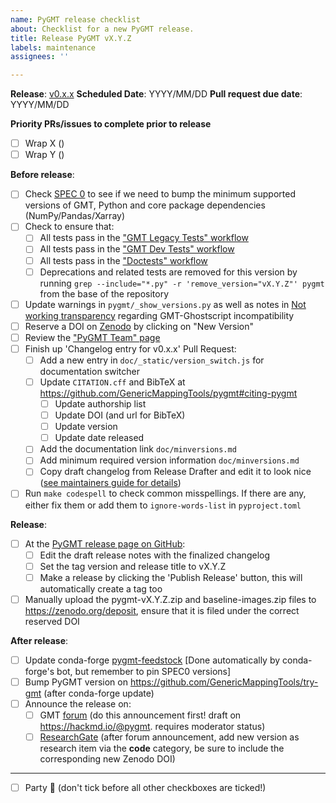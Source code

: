 ```yaml
---
name: PyGMT release checklist
about: Checklist for a new PyGMT release.
title: Release PyGMT vX.Y.Z
labels: maintenance
assignees: ''

---
```


**Release**: [v0.x.x](https://github.com/GenericMappingTools/pygmt/milestones/?)
**Scheduled Date**: YYYY/MM/DD
**Pull request due date**: YYYY/MM/DD

**Priority PRs/issues to complete prior to release**
- [ ] Wrap X ()
- [ ] Wrap Y ()

**Before release**:
- [ ] Check [SPEC 0](https://scientific-python.org/specs/spec-0000/) to see if we need to bump the minimum supported versions of GMT, Python and core package dependencies (NumPy/Pandas/Xarray)
- [ ] Check to ensure that:
  - [ ] All tests pass in the ["GMT Legacy Tests" workflow](https://github.com/GenericMappingTools/pygmt/actions/workflows/ci_tests_legacy.yaml)
  - [ ] All tests pass in the ["GMT Dev Tests" workflow](https://github.com/GenericMappingTools/pygmt/actions/workflows/ci_tests_dev.yaml)
  - [ ] All tests pass in the ["Doctests" workflow](https://github.com/GenericMappingTools/pygmt/actions/workflows/ci_doctests.yaml)
  - [ ] Deprecations and related tests are removed for this version by running `grep --include="*.py" -r 'remove_version="vX.Y.Z"' pygmt` from the base of the repository
- [ ] Update warnings in `pygmt/_show_versions.py` as well as notes in
      [Not working transparency](https://www.pygmt.org/dev/install.html#not-working-transparency)
      regarding GMT-Ghostscript incompatibility
- [ ] Reserve a DOI on [Zenodo](https://zenodo.org) by clicking on "New Version"
- [ ] Review the ["PyGMT Team" page](https://www.pygmt.org/dev/team.html)
- [ ] Finish up 'Changelog entry for v0.x.x' Pull Request:
  - [ ] Add a new entry in `doc/_static/version_switch.js` for documentation switcher
  - [ ] Update `CITATION.cff` and BibTeX at https://github.com/GenericMappingTools/pygmt#citing-pygmt
    - [ ] Update authorship list
    - [ ] Update DOI (and url for BibTeX)
    - [ ] Update version
    - [ ] Update date released
  - [ ] Add the documentation link `doc/minversions.md`
  - [ ] Add minimum required version information `doc/minversions.md`
  - [ ] Copy draft changelog from Release Drafter and edit it to look nice ([see maintainers guide for details](https://www.pygmt.org/dev/maintenance.html#updating-the-changelog))
- [ ] Run `make codespell` to check common misspellings. If there are any, either fix them or add them to `ignore-words-list` in `pyproject.toml`

**Release**:
- [ ] At the [PyGMT release page on GitHub](https://github.com/GenericMappingTools/pygmt/releases):
  - [ ] Edit the draft release notes with the finalized changelog
  - [ ] Set the tag version and release title to vX.Y.Z
  - [ ] Make a release by clicking the 'Publish Release' button, this will automatically create a tag too
- [ ] Manually upload the pygmt-vX.Y.Z.zip and baseline-images.zip files to https://zenodo.org/deposit, ensure that it is filed under the correct reserved DOI

**After release**:
- [ ] Update conda-forge [pygmt-feedstock](https://github.com/conda-forge/pygmt-feedstock) [Done automatically by conda-forge's bot, but remember to pin SPEC0 versions]
- [ ] Bump PyGMT version on https://github.com/GenericMappingTools/try-gmt (after conda-forge update)
- [ ] Announce the release on:
  - [ ] GMT [forum](https://forum.generic-mapping-tools.org/c/news/) (do this announcement first! draft on https://hackmd.io/@pygmt. requires moderator status)
  - [ ] [ResearchGate](https://www.researchgate.net) (after forum announcement, add new version as research item via the **code** category, be sure to include the corresponding new Zenodo DOI)
---

- [ ] Party :tada: (don't tick before all other checkboxes are ticked!)
